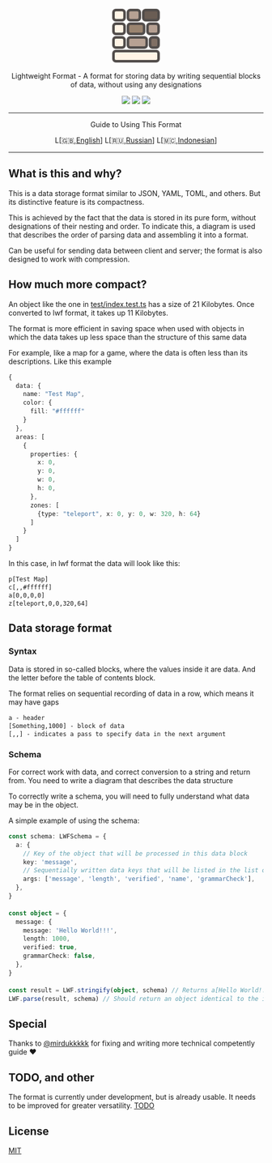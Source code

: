 <div align="center">
  <img src="docs/icon-small.svg" height="108" alt="LWF">
  <p>Lightweight Format - A format for storing data by writing sequential blocks of data, without using any designations</p>
  </hr>

  <img src="https://img.shields.io/npm/last-update/lwf"/>
  <img src="https://img.shields.io/github/languages/code-size/EtherCD/lwf?">
  <img src="https://img.shields.io/npm/v/lwf">

<hr/>
<p>Guide to Using This Format</p>
L[🇬🇧,<a href="./docs/Basics-en.md">English</a>]
L[🇷🇺,<a href="./docs/Basics-ru.md">Russian</a>]
L[🇲🇨,<a href="./docs/Basics-id.md">Indonesian</a>]
<hr/>

</div>

## What is this and why?

This is a data storage format similar to JSON, YAML, TOML, and others. But its distinctive feature is its compactness.

This is achieved by the fact that the data is stored in its pure form, without designations of their nesting and order. To indicate this, a diagram is used that describes the order of parsing data and assembling it into a format.

Can be useful for sending data between client and server; the format is also designed to work with compression.

## How much more compact?

An object like the one in [test/index.test.ts](./test/index.test.ts) has a size of 21 Kilobytes. Once converted to lwf format, it takes up 11 Kilobytes.

The format is more efficient in saving space when used with objects in which the data takes up less space than the structure of this same data

For example, like a map for a game, where the data is often less than its descriptions. Like this example

```ts
{
  data: {
    name: "Test Map",
    color: {
      fill: "#ffffff"
    }
  },
  areas: [
    {
      properties: {
        x: 0,
        y: 0,
        w: 0,
        h: 0,
      },
      zones: [
        {type: "teleport", x: 0, y: 0, w: 320, h: 64}
      ]
    }
  ]
}
```

In this case, in lwf format the data will look like this:

```
p[Test Map]
c[,,#ffffff]
a[0,0,0,0]
z[teleport,0,0,320,64]
```

## Data storage format

### Syntax

Data is stored in so-called blocks, where the values ​​inside it are data. And the letter before the table of contents block.

The format relies on sequential recording of data in a row, which means it may have gaps

```
a - header
[Something,1000] - block of data
[,,] - indicates a pass to specify data in the next argument
```

### Schema

For correct work with data, and correct conversion to a string and return from. You need to write a diagram that describes the data structure

To correctly write a schema, you will need to fully understand what data may be in the object.

A simple example of using the schema:

```ts
const schema: LWFSchema = {
  a: {
    // Key of the object that will be processed in this data block
    key: 'message',
    // Sequentially written data keys that will be listed in the list of values ​​of this data
    args: ['message', 'length', 'verified', 'name', 'grammarCheck'],
  },
}

const object = {
  message: {
    message: 'Hello World!!!',
    length: 1000,
    verified: true,
    grammarCheck: false,
  },
}

const result = LWF.stringify(object, schema) // Returns a[Hello World!!!,1000,true,false]
LWF.parse(result, schema) // Should return an object identical to the input
```

## Special

Thanks to
[@mirdukkkkk](https://github.com/mirdukkkkk) for fixing and writing more technical competently guide ❤️

## TODO, and other

The format is currently under development, but is already usable. It needs to be improved for greater versatility. [TODO](./TODO.md)

## License

[MIT](./LICENSE.txt)
